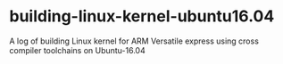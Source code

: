 # building-linux-kernel-ubuntu16.04
A log of building Linux kernel for ARM Versatile express using cross compiler toolchains on Ubuntu-16.04

